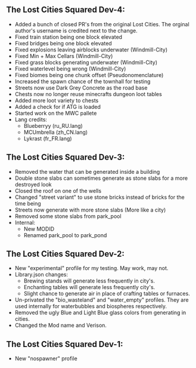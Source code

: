 ## The Lost Cities Squared Dev-4:
* Added a bunch of closed PR's from the original Lost Cities. The orginal author's username is credited next to the change.
* Fixed train station being one block elevated
* Fixed bridges being one block elevated
* Fixed explosions leaving airblocks underwater (Windmill-City)
* Fixed Min + Max Cellars (Windmill-City)
* Fixed grass blocks generating underwater (Windmill-City)
* Fixed waterlevel being wrong (Windmill-City) 
* Fixed biomes being one chunk offset (Pseudonomenclature)
* Increased the spawn chance of the townhall for testing
* Streets now use Dark Grey Concrete as the road base
* Chests now no longer reuse minecrafts dungeon loot tables
* Added more loot variety to chests
* Added a check for if ATG is loaded
* Started work on the MWC pallete
* Lang credits:
  * Blueberryy (ru_RU.lang)
  * MCUmbrella (zh_CN.lang)
  * Lykrast (fr_FR.lang)

## The Lost Cities Squared Dev-3:
* Removed the water that can be generated inside a building
* Double stone slabs can sometimes generate as stone slabs for a more destroyed look
* Closed the roof on one of the wells
* Changed "street variant" to use stone bricks instead of bricks for the time being
* Streets now generate with more stone slabs (More like a city)
* Removed some stone slabs from park_pool
* Internal: 
  * New MODID
  * Renamed park_pool to park_pond 

## The Lost Cities Squared Dev-2:
* New "experimental" profile for my testing. May work, may not.  
* Library.json changes:
  * Brewing stands will generate less frequently in city's.
  * Enchanting tables will generate less frequently city's.
  * Slight chance to generate air in place of crafting tables or furnaces.
* Un-privated the "bio_wasteland" and "water_empty" profiles. They are used internally for waterbubbles and biospheres respectively.
* Removed the ugly Blue and Light Blue glass colors from generating in cities.
* Changed the Mod name and Verison. 

## The Lost Cities Squared Dev-1:
* New "nospawner" profile
